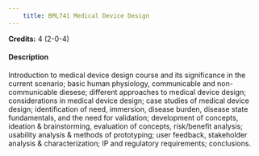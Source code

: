 ```yaml
---
    title: BML741 Medical Device Design
---
```

**Credits:** 4 (2-0-4)



#### Description 
Introduction to medical device design course and its significance in the current scenario; basic human physiology, communicable and non-communicable diesese; different approaches to medical device design; considerations in medical device design; case studies of medical device design; identification of need, immersion, disease burden, disease state fundamentals, and the need for validation; development of concepts, ideation & brainstorming, evaluation of concepts, risk/benefit analysis; usability analysis & methods of prototyping; user feedback, stakeholder analysis & characterization; IP and regulatory requirements; conclusions.